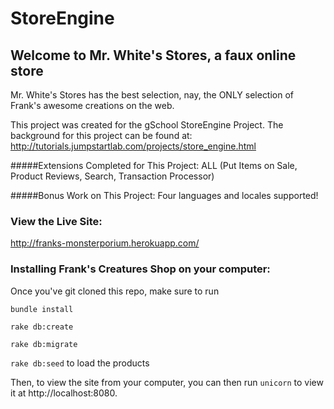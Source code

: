 # StoreEngine

## Welcome to Mr. White's Stores, a faux online store

Mr. White's Stores has the best selection, nay, the ONLY selection of Frank's awesome creations on the web.

This project was created for the gSchool StoreEngine Project. The background for this project can be found at: http://tutorials.jumpstartlab.com/projects/store_engine.html

#####Extensions Completed for This Project:
ALL (Put Items on Sale, Product Reviews, Search, Transaction Processor)

#####Bonus Work on This Project:
Four languages and locales supported!

### View the Live Site:

http://franks-monsterporium.herokuapp.com/

### Installing Frank's Creatures Shop on your computer:

Once you've git cloned this repo, make sure to run

```bundle install```

```rake db:create```

```rake db:migrate```

```rake db:seed``` to load the products

Then, to view the site from your computer, you can then run ```unicorn``` to view it at http://localhost:8080.
